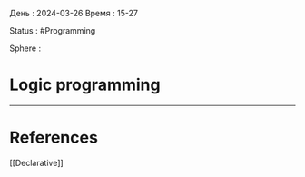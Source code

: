 День : 2024-03-26 
Время : 15-27

Status : #Programming 

Sphere :

# Logic programming



---
# References
[[Declarative]]